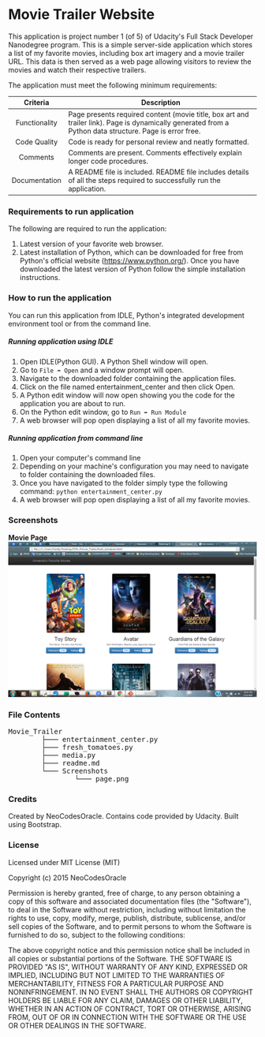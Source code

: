 # Movie Trailer Website
This application is project number 1 (of 5) of Udacity's Full Stack Developer Nanodegree program. This is a simple server-side application which stores a list of my favorite movies, including box art imagery and a movie trailer URL. This data is then served as a web page allowing visitors to review the movies and watch their respective trailers.

The application must meet the following minimum requirements:

Criteria 	  	|				Description
:--------------:|----------------------------------------------------------------------------------------------------
Functionality	| Page presents required content (movie title, box art and trailer link). Page is dynamically generated from a Python data structure. Page is error free.
Code Quality	| Code is ready for personal review and neatly formatted.
Comments		| Comments are present. Comments effectively explain longer code procedures.
Documentation   | A README file is included. README file includes details of all the steps required to successfully run the application.

### Requirements to run application

The following are required to run the application:

1. Latest version of your favorite web browser.
2. Latest installation of Python, which can be downloaded for free from Python's official website (https://www.python.org/). Once you have downloaded the latest version of Python follow the simple installation instructions.

### How to run the application

You can run this application from IDLE, Python's integrated development environment tool or from the command line.

##### Running application using IDLE

1. Open IDLE(Python GUI). A Python Shell window will open.
2. Go to `File ➡ Open` and a window prompt will open.
3. Navigate to the downloaded folder containing the application files.
4. Click on the file named entertainment_center and then click Open.
5. A Python edit window will now open showing you the code for the application you are about to run. 
6. On the Python edit window, go to `Run ➡ Run Module`
7. A web browser will pop open displaying a list of all my favorite movies.

##### Running application from command line

1. Open your computer's command line
2. Depending on your machine's configuration you may need to navigate to folder containing the downloaded files.
3. Once you have navigated to the folder simply type the following command: `python entertainment_center.py`
4. A web browser will pop open displaying a list of all my favorite movies.

### Screenshots

**Movie Page**
![App Splash](https://github.com/NeoCodesOracle/Movie_Trailer_Website/blob/master/Screenshots/page.png)

### File Contents
<pre>
Movie_Trailer
	    ├─── entertainment_center.py
	    ├─── fresh_tomatoes.py
	    ├─── media.py
	    ├─── readme.md
	    └─── Screenshots
	    		└─── page.png
</pre>
### Credits

Created by NeoCodesOracle. Contains code provided by Udacity. Built using Bootstrap.

### License

Licensed under MIT License (MIT)

Copyright (c) 2015 NeoCodesOracle

Permission is hereby granted, free of charge, to any person obtaining a copy of this software and associated
documentation files (the "Software"), to deal in the Software without restriction, including without 
limitation the rights to use, copy, modify, merge, publish, distribute, sublicense, and/or sell copies of the
Software, and to permit persons to whom the Software is furnished to do so, subject to the following conditions:

The above copyright notice and this permission notice shall be included in all copies or substantial 
portions of the Software. THE SOFTWARE IS PROVIDED "AS IS", WITHOUT WARRANTY OF ANY KIND, EXPRESSED OR IMPLIED,
INCLUDING BUT NOT LIMITED TO THE WARRANTIES OF MERCHANTABILITY, FITNESS FOR A PARTICULAR PURPOSE AND 
NONINFRINGEMENT. IN NO EVENT SHALL THE AUTHORS OR COPYRIGHT HOLDERS BE LIABLE FOR ANY CLAIM, DAMAGES OR OTHER
LIABILITY, WHETHER IN AN ACTION OF CONTRACT, TORT OR OTHERWISE, ARISING FROM, OUT OF OR IN CONNECTION WITH
THE SOFTWARE OR THE USE OR OTHER DEALINGS IN THE SOFTWARE.